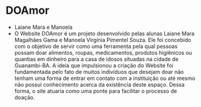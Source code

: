 # DOAmor
- Laiane Mara e Manoela 
- O Website DOAmor é um projeto desenvolvido pelas alunas Laiane Mara Magalhães Gama e Manoela Virgínia Pimentel Souza. Ele foi concebido com o objetivo de servir como uma ferramenta pela qual pessoas possam doar alimentos, roupas, medicamentos, produtos higiênicos ou quantias em dinheiro para a casa de idosos situadas na cidade de Guanambi-BA. A ideia que impulsionou a criação do Website foi fundamentada pelo fato de muitos indivíduos que desejam doar não tenham uma forma de entrar em contato com a instituição ou até mesmo não possui conhecimento acerca da existência deste espaço. Dessa forma, o site atuaria como uma ponte para facilitar o processo de doação.
